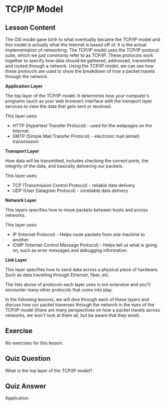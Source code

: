 # TCP/IP Model

## Lesson Content

The OSI model gave birth to what eventually became the TCP/IP model and this model is actually what the Internet is based off of. It is the actual implementation of networking. The TCP/IP model uses the TCP/IP protocol suite, which we just commonly refer to as TCP/IP. These protocols work together to specify how data should be gathered, addressed, transmitted and routed through a network. Using the TCP/IP model, we can see how these protocols are used to show the breakdown of how a packet travels through the network.

<b>Application Layer</b>

The top layer of the TCP/IP model. It determines how your computer's programs (such as your web browser) interface with the transport layer services to view the data that gets sent or received.

This layer uses:
<ul>
<li>HTTP (Hypertext Transfer Protocol) - used for the webpages on the Internet.</li>
<li>SMTP (Simple Mail Transfer Protocol) - electronic mail (email) transmission</li>
</ul>

<b>Transport Layer</b>

How data will be transmitted, includes checking the correct ports, the integrity of the data, and basically delivering our packets.

This layer uses:
<ul>
<li>TCP (Transmission Control Protocol) - reliable data delivery</li>
<li>UDP (User Datagram Protocol) - unreliable data delivery</li>
</ul>

<b>Network Layer</b>

This layers specifies how to move packets between hosts and across networks.

This layer uses:
<ul>
<li>IP (Internet Protocol) - Helps route packets from one machine to another.</li>
<li>ICMP (Internet Control Message Protocol) - Helps tell us what is going on, such as error messages and debugging information.</li>
</ul>

<b>Link Layer</b>

This layer specifies how to send data across a physical piece of hardware. Such as data travelling through Ethernet, fiber, etc.

The lists above of protocols each layer uses is not extensive and you'll encounter many other protocols that come into play.

In the following lessons, we will dive through each of these layers and discuss how our packet traverses through the network in the eyes of the TCP/IP model (there are many perspectives on how a packet travels across networks, we won't look at them all, but be aware that they exist).

## Exercise

No exercises for this lesson.

## Quiz Question

What is the top layer of the TCP/IP model?

## Quiz Answer

Application